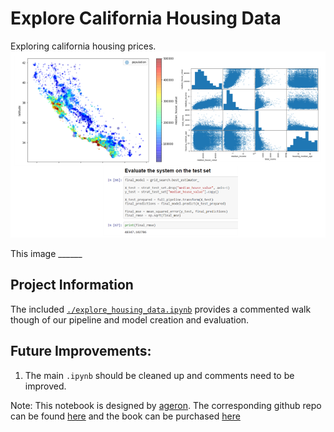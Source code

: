 [//]: # (Image References)
[image_output]: ./misc/cali_housing_overview.png

# Explore California Housing Data
Exploring california housing prices.
![overview image][image_output]

This image ______

## Project Information
The included [`./explore_housing_data.ipynb`](https://github.com/JackBurdick/housing_prices_california/blob/master/explore_housing_data.ipynb) provides a commented walk though of our pipeline and model creation and evaluation.

## Future Improvements:
1. The main `.ipynb` should be cleaned up and comments need to be improved.


Note: This notebook is designed by [ageron](https://github.com/ageron). The corresponding github repo can be found [here](https://github.com/ageron/handson-ml/blob/master/03_classification.ipynb) and the book can be purchased [here](http://shop.oreilly.com/product/0636920052289.do)